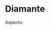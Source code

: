 # Diamante

Aspecto:

<figure><img src="../../../../.gitbook/assets/image (9).png" alt=""><figcaption></figcaption></figure>
